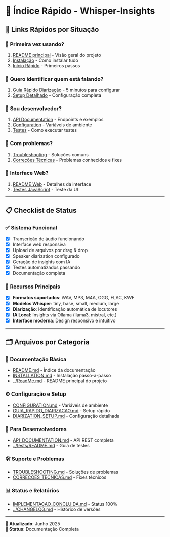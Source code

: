 # 📇 Índice Rápido - Whisper-Insights

## 🚀 Links Rápidos por Situação

### 🏁 **Primeira vez usando?**
1. [README principal](../ReadMe.md) - Visão geral do projeto
2. [Instalação](INSTALLATION.md) - Como instalar tudo
3. [Início Rápido](../ReadMe.md#-início-rápido) - Primeiros passos

### 🎤 **Quero identificar quem está falando?**
1. [Guia Rápido Diarização](GUIA_RAPIDO_DIARIZACAO.md) - 5 minutos para configurar
2. [Setup Detalhado](DIARIZATION_SETUP.md) - Configuração completa

### 🔧 **Sou desenvolvedor?**
1. [API Documentation](API_DOCUMENTATION.md) - Endpoints e exemplos
2. [Configuration](CONFIGURATION.md) - Variáveis de ambiente
3. [Testes](../tests/README.md) - Como executar testes

### 🐛 **Com problemas?**
1. [Troubleshooting](TROUBLESHOOTING.md) - Soluções comuns
2. [Correções Técnicas](CORRECOES_TECNICAS.md) - Problemas conhecidos e fixes

### 📱 **Interface Web?**
1. [README Web](README-WEB.md) - Detalhes da interface
2. [Testes JavaScript](../tests/test_javascript_functions.html) - Teste da UI

---

## 📋 Checklist de Status

### ✅ **Sistema Funcional**
- [x] Transcrição de áudio funcionando
- [x] Interface web responsiva
- [x] Upload de arquivos por drag & drop
- [x] Speaker diarization configurado
- [x] Geração de insights com IA
- [x] Testes automatizados passando
- [x] Documentação completa

### 🎯 **Recursos Principais**
- [x] **Formatos suportados**: WAV, MP3, M4A, OGG, FLAC, KWF
- [x] **Modelos Whisper**: tiny, base, small, medium, large
- [x] **Diarização**: Identificação automática de locutores
- [x] **IA Local**: Insights via Ollama (llama3, mistral, etc.)
- [x] **Interface moderna**: Design responsivo e intuitivo

---

## 🗂️ **Arquivos por Categoria**

### 📖 **Documentação Básica**
- [README.md](README.md) - Índice da documentação
- [INSTALLATION.md](INSTALLATION.md) - Instalação passo-a-passo
- [../ReadMe.md](../ReadMe.md) - README principal do projeto

### ⚙️ **Configuração e Setup**
- [CONFIGURATION.md](CONFIGURATION.md) - Variáveis de ambiente
- [GUIA_RAPIDO_DIARIZACAO.md](GUIA_RAPIDO_DIARIZACAO.md) - Setup rápido
- [DIARIZATION_SETUP.md](DIARIZATION_SETUP.md) - Configuração detalhada

### 🔌 **Para Desenvolvedores**
- [API_DOCUMENTATION.md](API_DOCUMENTATION.md) - API REST completa
- [../tests/README.md](../tests/README.md) - Guia de testes

### 🛠️ **Suporte e Problemas**
- [TROUBLESHOOTING.md](TROUBLESHOOTING.md) - Soluções de problemas
- [CORRECOES_TECNICAS.md](CORRECOES_TECNICAS.md) - Fixes técnicos

### 📊 **Status e Relatórios**
- [IMPLEMENTACAO_CONCLUIDA.md](IMPLEMENTACAO_CONCLUIDA.md) - Status 100%
- [../CHANGELOG.md](../CHANGELOG.md) - Histórico de versões

---

**📅 Atualizado**: Junho 2025  
**🎯 Status**: Documentação Completa
